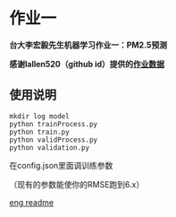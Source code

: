 # 作业一

**台大李宏毅先生机器学习作业一：PM2.5预测**

**感谢lallen520（github id）提供的[作业数据](https://github.com/Iallen520/lhy_DL_Hw)**

## 使用说明

```
mkdir log model
python trainProcess.py
python train.py
python validProcess.py
python validation.py
```

在config.json里面调训练参数

（现有的参数能使你的RMSE跑到6.x）

[eng readme](https://github.com/littlewhiteJ/ML_Hung-yi_Lee/blob/master/hw1/engreadme.md)
